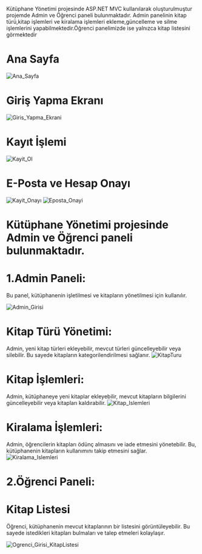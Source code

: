Kütüphane Yönetimi projesinde ASP.NET MVC kullanılarak oluşturulmuştur projemde Admin ve Öğrenci paneli bulunmaktadır. Admin panelinin kitap türü,kitap işlemleri ve kiralama işlemleri ekleme,güncelleme ve silme işlemlerini yapabilmektedir.Öğrenci panelimizde ise yalnızca kitap listesini görmektedir
# Ana Sayfa
![Ana_Sayfa](https://github.com/acareyyup/Kutuphane/assets/100216722/364dd511-a348-4677-ad2e-401aef441bd8.png)

# Giriş Yapma Ekranı
![Giris_Yapma_Ekrani](https://github.com/acareyyup/Kutuphane/assets/100216722/cb581a50-5e99-49cd-8f96-032690416961)

# Kayıt İşlemi

![Kayit_Ol](https://github.com/acareyyup/Kutuphane/assets/100216722/e36585e2-bb7f-4b93-a55e-8936a37f9e8d)

# E-Posta ve Hesap Onayı
![Kayit_Onayı](https://github.com/acareyyup/Kutuphane/assets/100216722/86e8a2ba-b5fe-487f-b58b-b758bedb4952)
![Eposta_Onayi](https://github.com/acareyyup/Kutuphane/assets/100216722/c0d9ec26-6282-4803-b0da-e38f232fe434)

# Kütüphane Yönetimi projesinde Admin ve Öğrenci paneli bulunmaktadır.
# 1.Admin Paneli: 
Bu panel, kütüphanenin işletilmesi ve kitapların yönetilmesi için kullanılır.

![Admin_Girisi](https://github.com/acareyyup/Kutuphane/assets/100216722/57d62a05-835d-4944-9419-a36472396178)

# Kitap Türü Yönetimi:
Admin, yeni kitap türleri ekleyebilir, mevcut türleri güncelleyebilir veya silebilir. Bu sayede kitapların kategorilendirilmesi sağlanır.
![KitapTuru](https://github.com/acareyyup/Kutuphane/assets/100216722/22f53bb6-744b-49cf-8665-0f219faa04fe)

# Kitap İşlemleri: 
Admin, kütüphaneye yeni kitaplar ekleyebilir, mevcut kitapların bilgilerini güncelleyebilir veya kitapları kaldırabilir.
![Kitap_Islemleri](https://github.com/acareyyup/Kutuphane/assets/100216722/2399d132-5a35-45fe-be6c-56a969a13bad)

# Kiralama İşlemleri: 
Admin, öğrencilerin kitapları ödünç almasını ve iade etmesini yönetebilir. Bu, kütüphanenin kitapların kullanımını takip etmesini sağlar.
![Kiralama_Islemleri](https://github.com/acareyyup/Kutuphane/assets/100216722/61f24531-3449-4382-8835-71001bc009b2)


# 2.Öğrenci Paneli: 
# Kitap Listesi
Öğrenci, kütüphanenin mevcut kitaplarının bir listesini görüntüleyebilir. Bu sayede istedikleri kitapları bulmaları ve talep etmeleri kolaylaşır.

![Ogrenci_Girisi_KitapListesi](https://github.com/acareyyup/Kutuphane/assets/100216722/c7080d2f-9a09-41a3-a99a-fd7e1985e411)




